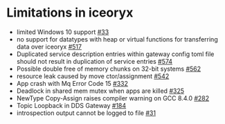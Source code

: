 # Limitations in iceoryx

- limited Windows 10 support [\#33](https://github.com/eclipse-iceoryx/iceoryx/issues/33)
- no support for datatypes with heap or virtual functions for transferring data over iceoryx [\#517](https://github.com/eclipse-iceoryx/iceoryx/issues/517)
- Duplicated service description entries within gateway config toml file should not result in duplication of service entries [\#574](https://github.com/eclipse-iceoryx/iceoryx/issues/574)
- Possible double free of memory chunks on 32-bit systems [\#562](https://github.com/eclipse-iceoryx/iceoryx/issues/562)
- resource leak caused by move ctor/assignment [\#542](https://github.com/eclipse-iceoryx/iceoryx/issues/542)
- App crash with Mq Error Code 15 [\#332](https://github.com/eclipse-iceoryx/iceoryx/issues/332)
- Deadlock in shared mem mutex when apps are killed [\#325](https://github.com/eclipse-iceoryx/iceoryx/issues/325)
- NewType Copy-Assign raises compiler warning on GCC 8.4.0 [\#282](https://github.com/eclipse-iceoryx/iceoryx/issues/282)
- Topic Loopback in DDS Gateway [\#184](https://github.com/eclipse-iceoryx/iceoryx/issues/184)
- introspection output cannot be logged to file [\#31](https://github.com/eclipse-iceoryx/iceoryx/issues/31)
